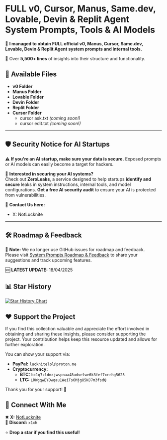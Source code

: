 # **FULL v0, Cursor, Manus, Same.dev, Lovable, Devin & Replit Agent System Prompts, Tools & AI Models**  

🚀 **I managed to obtain FULL official v0, Manus, Cursor, Same.dev, Lovable, Devin & Replit Agent system prompts and internal tools.**

📜 Over **5,500+ lines** of insights into their structure and functionality.  

## 📂 **Available Files**
- **v0 Folder**  
- **Manus Folder**
- **Lovable Folder**
- **Devin Folder**
- **Replit Folder**
- **Cursor Folder**  
   - cursor ask.txt *(coming soon!)*  
   - cursor edit.txt *(coming soon!)*  

---

## 🛡️ **Security Notice for AI Startups**

⚠️ **If you're an AI startup, make sure your data is secure.** Exposed prompts or AI models can easily become a target for hackers.

🔐 **Interested in securing your AI systems?**  
Check out **ZeroLeaks**, a service designed to help startups **identify and secure** leaks in system instructions, internal tools, and model configurations. **Get a free AI security audit** to ensure your AI is protected from vulnerabilities.

🔗 **Contact Us here:** 

- X: NotLucknite
---

## 🛠 **Roadmap & Feedback**

🚨 **Note:** We no longer use GitHub issues for roadmap and feedback.  
Please visit [System Prompts Roadmap & Feedback](https://systemprompts.featurebase.app/) to share your suggestions and track upcoming features.

🆕 **LATEST UPDATE:** 18/04/2025 

## 📊 **Star History**

<a href="https://www.star-history.com/#x1xhlol/system-prompts-and-models-of-ai-tools&Date">
 <picture>
   <source media="(prefers-color-scheme: dark)" srcset="https://api.star-history.com/svg?repos=x1xhlol/system-prompts-and-models-of-ai-tools&type=Date&theme=dark" />
   <source media="(prefers-color-scheme: light)" srcset="https://api.star-history.com/svg?repos=x1xhlol/system-prompts-and-models-of-ai-tools&type=Date" />
   <img alt="Star History Chart" src="https://api.star-history.com/svg?repos=x1xhlol/system-prompts-and-models-of-ai-tools&type=Date" />
 </picture>
</a>

## ❤️ Support the Project

If you find this collection valuable and appreciate the effort involved in obtaining and sharing these insights, please consider supporting the project. Your contribution helps keep this resource updated and allows for further exploration.

You can show your support via:

*   **PayPal:** `lucknitelol@proton.me`
*   **Cryptocurrency:**
    *   **BTC:** `bc1q7zldmzjwspnaa48udvelwe6k3fef7xrrhg5625`
    *   **LTC:** `LRWgqwEYDwqau1WeiTs6Mjg85NJ7m3fsdQ`

Thank you for your support! 🙏


## 🔗 **Connect With Me**  
✖ **X:** [NotLucknite](https://x.com/NotLucknite)  
💬 **Discord:** `x1xh`  

⭐ **Drop a star if you find this useful!**
